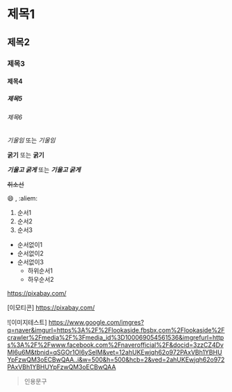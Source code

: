 # 제목1
## 제목2
### 제목3
#### 제목4
##### 제목5
###### 제목6

*기울임* 또는 _기울임_

**굵기** 또는 __굵기__

***기울고 굵게*** 또는 ___기울고 굵게___

~~취소선~~

:smile: , :aliem:

1. 순서1
2. 순서2
3. 순서3

+ 순서없이1
+ 순서없이2
+ 순서없이3 
     + 하위순서1
     + 하우순서2

https://pixabay.com/

[이모티콘] https://pixabay.com/

![이미지테스트] https://www.google.com/imgres?q=naver&imgurl=https%3A%2F%2Flookaside.fbsbx.com%2Flookaside%2Fcrawler%2Fmedia%2F%3Fmedia_id%3D100069054561536&imgrefurl=https%3A%2F%2Fwww.facebook.com%2Fnaverofficial%2F&docid=3zzCZ4DvMl6u6M&tbnid=qSGOr1OI6ySeIM&vet=12ahUKEwjqh62o972PAxVBh1YBHUYpFzwQM3oECBwQAA..i&w=500&h=500&hcb=2&ved=2ahUKEwjqh62o972PAxVBh1YBHUYpFzwQM3oECBwQAA

> 인용문구